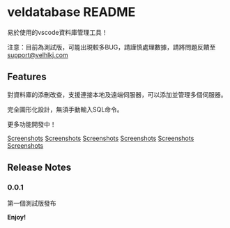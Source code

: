 # veldatabase README

易於使用的vscode資料庫管理工具！

注意：目前為測試版，可能出現較多BUG，請謹慎處理數據，請將問題反饋至 support@velhlkj.com

## Features

對資料庫的添刪改查，支援連接本地及遠端伺服器，可以添加並管理多個伺服器。

完全圖形化設計，無須手動輸入SQL命令。

更多功能開發中！

[Screenshots](images/readme1.jpg)
[Screenshots](images/readme2.jpg)
[Screenshots](images/readme3.jpg)
[Screenshots](images/readme4.jpg)
[Screenshots](images/readme5.jpg)
[Screenshots](images/readme6.jpg)

## Release Notes

### 0.0.1

第一個測試版發布

**Enjoy!**
